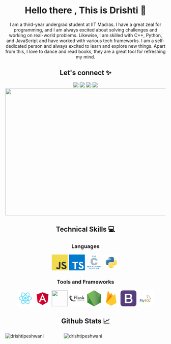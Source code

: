 <h1 align="center">Hello there , This is Drishti 👋</h1>
<p align="center">I am a third-year undergrad student at IIT Madras. I have a great zeal for programming, and I am always excited about solving challenges and working on real-world problems. Likewise, I am skilled with C++, Python, and JavaScript and have worked with various tech frameworks. I am a self-dedicated person and always excited to learn and explore new things. Apart from this, I love to dance and read books, they are a great tool for refreshing my mind.</p>

<h2 align = "center">Let's connect ✨</h2>
<p align="center">
 <a href="https://twitter.com/Drishti0901"><img src = "https://img.shields.io/badge/Twitter-Drishti0901?style=for-the-badge&logo=twitter&logoColor=white"/></a>
 <a href="https://www.linkedin.com/in/drishti-peshwani"><img src = "https://img.shields.io/badge/LinkedIn-drishti-peshwani?style=for-the-badge&logo=linkedin&logoColor=white"/></a>
  <a href="mailto: drishtipeshwani09@gmail.com"><img src = "https://img.shields.io/badge/Gmail-Drishti?style=for-the-badge&logo=gmail&logoColor=white"/></a>
 <a href="https://dev.to/drishtipeshwani"><img src = "https://img.shields.io/badge/dev.to-0A0A0A?style=for-the-badge&logo=devdotto&logoColor=white"/></a>
  <img align = "center" src ="https://user-images.githubusercontent.com/65016769/135293536-ec31116a-5dc6-4ac0-a25c-af0b590f34dd.png" width="800px" height="400px"/>
</p>

<h2 align = "center">Technical Skills 💻</h2>
<h3 align="center">Languages</h3>
<p align="center">
<img src = "https://raw.githubusercontent.com/github/explore/80688e429a7d4ef2fca1e82350fe8e3517d3494d/topics/javascript/javascript.png" height="50px" width="50px"/>
<img src = "https://raw.githubusercontent.com/github/explore/80688e429a7d4ef2fca1e82350fe8e3517d3494d/topics/typescript/typescript.png" height="50px" width="50px"/>
<img src = "https://raw.githubusercontent.com/github/explore/f3e22f0dca2be955676bc70d6214b95b13354ee8/topics/c/c.png" height="50px" width="50px"/>
<img src = "https://raw.githubusercontent.com/github/explore/80688e429a7d4ef2fca1e82350fe8e3517d3494d/topics/python/python.png" height="50px" width="50px"/>
  </p>
<h3 align="center">Tools and Frameworks</h3>
<p align="center">
<img src = "https://raw.githubusercontent.com/github/explore/80688e429a7d4ef2fca1e82350fe8e3517d3494d/topics/react/react.png" height="50px" width="50px"/>
<img src = "https://raw.githubusercontent.com/github/explore/f3e22f0dca2be955676bc70d6214b95b13354ee8/topics/angular/angular.png" height="50px" width="50px"/>
<img src = "https://ionicframework.com/img/meta/logo.png" height="50px" width="50px"/>
<img src = "https://raw.githubusercontent.com/github/explore/f3e22f0dca2be955676bc70d6214b95b13354ee8/topics/flask/flask.png" height="50px" width="50px"/>
<img src = "https://raw.githubusercontent.com/github/explore/f3e22f0dca2be955676bc70d6214b95b13354ee8/topics/nodejs/nodejs.png" height="50px" width="50px"/>
<img src = "https://raw.githubusercontent.com/github/explore/80688e429a7d4ef2fca1e82350fe8e3517d3494d/topics/firebase/firebase.png" height="50px" width="50px"/>
<img src = "https://raw.githubusercontent.com/github/explore/80688e429a7d4ef2fca1e82350fe8e3517d3494d/topics/bootstrap/bootstrap.png" height="50px" width="50px"/>
<img src = "https://raw.githubusercontent.com/github/explore/80688e429a7d4ef2fca1e82350fe8e3517d3494d/topics/mysql/mysql.png" height="50px" width="50px"/>
 <p>

<h2 align = "center">Github Stats 📈</h2>
<p><img align="right" height="195px" width = "320px"src="https://drishti-stats-github.vercel.app/api/top-langs?username=drishtipeshwani&show_icons=true&locale=en&layout=compact" alt="drishtipeshwani" /></p>

<p><img align="left" src="https://drishti-stats-github.vercel.app/api?username=drishtipeshwani&show_icons=true&locale=en&theme=radical&count_private=true" alt="drishtipeshwani" /></p>     
                                                                                                                              
                                                                                                                              
                                                                                                                            

